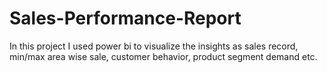 # Sales-Performance-Report
In this project I used power bi to visualize the insights as sales record, min/max area wise sale, customer behavior, product segment demand etc.
